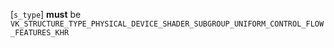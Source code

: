 [`s_type`] **must**  be `VK_STRUCTURE_TYPE_PHYSICAL_DEVICE_SHADER_SUBGROUP_UNIFORM_CONTROL_FLOW_FEATURES_KHR`